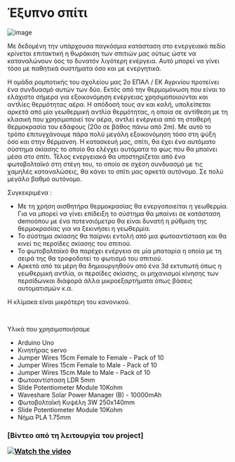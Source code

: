 # Έξυπνο σπίτι

![image](https://github.com/lepapath/Smart_house/assets/57618353/512ed2ba-9440-497c-8ccf-cde8f73615e5)



Με δεδομένη την υπάρχουσα παγκόσμια κατάσταση στο ενεργειακό πεδίο κρίνεται επιτακτική η θωράκιση των σπιτιών μας ούτως ώστε να καταναλώνουν όος το δυνατόν λιγότερη ενέργεια. Αυτό μπορεί να γίνει τόσο με παθητικά συστήματα όσο και με ενεργητικά. 


Η ομάδα ρομποτικής του σχολείου μας 2ο ΕΠΑΛ / ΕΚ Αγρινίου προτείνει ένα συνδυασμό αυτών των δύο. Εκτός από την θερμομόνωση που είναι το ελάχιστο σήμερα για εξοικονόμηση ενέργειας χρησιμοποιούνται και αντλίες θερμότητας αέρα. Η απόδοσή τους αν και καλή, υπολείπεται αρκετά από μία γεωθερμική αντλία θερμότητας, η οποία σε αντίθεση με τη κλασική που χρησιμοποιεί τον αέρα, αντλεί ενέργεια από τη σταθερή θερμοκρασία του εδάφους (20ο σε βάθος πάνω από 2m). Με αυτό το τρόπο επιτυγχάνουμε πάρα πολύ μεγάλη εξοικονόμηση τόσο στη ψύξη όσο και στην θέρμανση. Η κατασκευή μας, σπίτι, θα έχει ένα αυτόματο σύστημα σκίασης το οποίο θα ελέγχει αυτόματα το φως που θα μπαίνει μέσα στο σπίτι. Τέλος ενεργειακά θα υποστηρίζεται από ένα φωτοβολταϊκό στη στέγη του, το οποίο σε σχέση συνδυασμό με τις χαμηλές καταναλώσεις, θα κάνει το σπίτι μας αρκετά αυτόνομο. Σε πολύ μεγάλο βαθμό αυτόνομο.

Συγκεκριμένα : <br>
<ul>
<li> Με τη χρήση αισθητήρα θερμοκρασίας θα ενεργοποιείται η γεωθερμία. Για να μπορεί να γίνει επίδειξη το σύστημα θα μπαίνει σε κατάσταση demoόπου με ένα ποτενσιόμετρο θα είναι δυνατή η ρύθμιση της θερμοκρασίας για να ξεκινήσει η γεωθερμία. 
<li> Το σύστημα σκίασης θα παίρνει εντολή από μια φωτοαντίσταση και θα κινεί τις περσίδες σκίασης του σπιτιού. 
<li> Το φωτοβολταϊκό θα παρέχει ενέργεια σε μία μπαταρία η οποία με τη σειρά της θα τροφοδοτεί το φωτισμό του σπιτιού. 
<li> Αρκετά από τα μέρη θα δημιουργηθούν από ένα 3d εκτυπωτή όπως η γεωθερμική αντλία, οι περσίδες σκίασης, οι μηχανισμοί κίνησης των περσίδωνκαι διάφορά άλλα μικροεξαρτήματα όπως βάσεις αυτοματισμών κ.α.
</ul>


<p>Η κλίμακα είναι μικρότερη του κανονικού. 

 
<p>Υλικά που χρησιμοποιήσαμε 

<ul>
<li>Arduino Uno 
<li>Κινητήρας servo 
<li>Jumper Wires 15cm Female to Female - Pack of 10
<li>Jumper Wires 15cm Female to Male - Pack of 10
<li>Jumper Wires 15cm Male to Male - Pack of 10
<li>Φωτοαντίσταση LDR 5mm
<li>Slide Potentiometer Module 10Kohm
<li>Waveshare Solar Power Manager (B) - 10000mAh
<li>Φωτοβολταϊκή Κυψέλη 3W 250x140mm
<li>Slide Potentiometer Module 10Kohm
<li>Νήμα PLA 1.75mm
</ul>


<h3>  
   
[Βίντεο από τη λειτουργία του project]

[![Watch the video](https://i9.ytimg.com/vi_webp/pKPuekAAOuM/mq3.webp?sqp=CNis2aIG-oaymwEmCMACELQB8quKqQMa8AEB-AH-CYAC0AWKAgwIABABGH8gKSgbMA8=&rs=AOn4CLCWAAV4AqgUc9v-00f6j5c4fqbHig)](https://youtu.be/pKPuekAAOuM)


